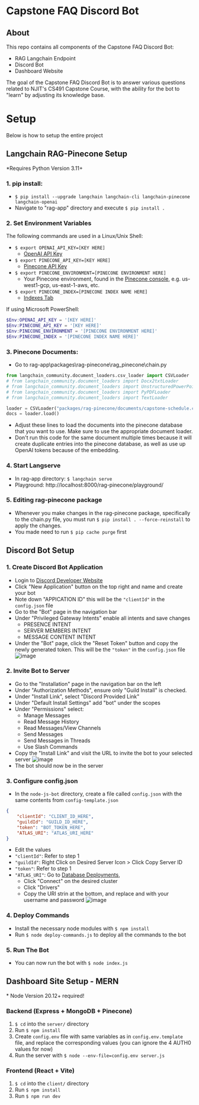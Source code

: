 # Capstone FAQ Discord Bot
## About
This repo contains all components of the Capstone FAQ Discord Bot:
- RAG Langchain Endpoint
- Discord Bot
- Dashboard Website

The goal of the Capstone FAQ Discord Bot is to answer various questions related to NJIT's CS491 Capstone Course, with the ability for the bot to "learn" by adjusting its knowledge base.
# Setup
Below is how to setup the entire project
## Langchain RAG-Pinecone Setup
\*Requires Python Version 3.11+
### 1. pip install:
- `$ pip install --upgrade langchain langchain-cli langchain-pinecone langchain-openai`
- Navigate to "rag-app" directory and execute `$ pip install .`
### 2. Set Environment Variables
The following commands are used in a Linux/Unix Shell:
- `$ export OPENAI_API_KEY=[KEY HERE]`
	- [OpenAI API Key](https://platform.openai.com/api-keys)
- `$ export PINECONE_API_KEY=[KEY HERE]`
	- [Pinecone API Key](https://docs.pinecone.io/guides/getting-started/authentication)
- `$ export PINECONE_ENVIRONMENT=[PINECONE ENVIRONMENT HERE]`
	- Your Pinecone environment, found in the [Pinecone console](https://app.pinecone.io/), e.g. us-west1-gcp, us-east-1-aws, etc.
- `$ export PINECONE_INDEX=[PINECONE INDEX NAME HERE]`
	- [Indexes Tab](https://app.pinecone.io/)

If using Microsoft PowerShell:
```powershell
$Env:OPENAI_API_KEY = '[KEY HERE]'
$Env:PINECONE_API_KEY = '[KEY HERE]'
$Env:PINECONE_ENVIRONMENT = '[PINECONE ENVIRONMENT HERE]'
$Env:PINECONE_INDEX = '[PINECONE INDEX NAME HERE]'
```
### 3. Pinecone Documents:
- Go to rag-app\\packages\\rag-pinecone\\rag_pinecone\\chain.py
```python
from langchain_community.document_loaders.csv_loader import CSVLoader
# from langchain_community.document_loaders import Docx2txtLoader
# from langchain_community.document_loaders import UnstructuredPowerPointLoader
# from langchain_community.document_loaders import PyPDFLoader
# from langchain_community.document_loaders import TextLoader

loader = CSVLoader("packages/rag-pinecone/documents/capstone-schedule.csv")
docs = loader.load()
```
- Adjust these lines to load the documents into the pinecone database that you want to use. Make sure to use the appropriate document loader. 
- Don't run this code for the same document multiple times because it will create duplicate entries into the pinecone database, as well as use up OpenAI tokens because of the embedding.
### 4. Start Langserve
- In rag-app directory: `$ langchain serve`
- Playground: http://localhost:8000/rag-pinecone/playground/
### 5. Editing rag-pinecone package
- Whenever you make changes in the rag-pinecone package, specifically to the chain.py file, you must run `$ pip install . --force-reinstall` to apply the changes.
- You made need to run `$ pip cache purge` first
## Discord Bot Setup
### 1. Create Discord Bot Application
- Login to [Discord Developer Website](https://discord.com/login?redirect_to=%2Fdevelopers%2Fapplications)
- Click "New Application" button on the top right and name and create your bot
- Note down "APPICATION ID" this will be the `"clientId"` in the `config.json` file
- Go to the "Bot" page in the navigation bar
- Under "Privileged Gateway Intents" enable all intents and save changes
    - PRESENCE INTENT
    - SERVER MEMBERS INTENT
    - MESSAGE CONTENT INTENT
- Under the "Bot" page, click the "Reset Token" button and copy the newly generated token. This will be the `"token"` in the `config.json` file
![image](https://github.com/gabrielpnjit/Capstone-FAQ-ChatBot/assets/90277223/4b0393c8-119c-4f10-a4ad-6b2d4f128032)
### 2. Invite Bot to Server
- Go to the "Installation" page in the navigation bar on the left
- Under "Authorization Methods", ensure only "Guild Install" is checked.
- Under "Install Link", select "Discord Provided Link"
- Under "Default Install Settings" add "bot" under the scopes
- Under "Permissions" select:
    - Manage Messages
    - Read Message History
    - Read Messages/View Channels
    - Send Messages
    - Send Messages in Threads
    - Use Slash Commands
- Copy the "Install Link" and visit the URL to invite the bot to your selected server
![image](https://github.com/gabrielpnjit/Capstone-FAQ-ChatBot/assets/90277223/4df5310a-118a-4fbd-b592-a15841349546)
- The bot should now be in the server
### 3. Configure config.json
- In the `node-js-bot` directory, create a file called `config.json` with the same contents from `config-template.json`
```json
{
    "clientId": "CLIENT_ID_HERE",
    "guildId": "GUILD_ID_HERE",
    "token": "BOT_TOKEN_HERE",
    "ATLAS_URI": "ATLAS_URI_HERE"
}
```
- Edit the values
- `"clientId"`: Refer to step 1
- `"guildId"`: Right Click on Desired Server Icon > Click Copy Server ID
- `"token"`: Refer to step 1
- `"ATLAS_URI"`: Go to [Database Deployments](https://cloud.mongodb.com/v2),
  - Click "Connect" on the desired cluster
  - Click "Drivers"
  - Copy the URI strin at the bottom, and replace <username> and <password> with your username and password
![image](https://github.com/gabrielpnjit/Capstone-FAQ-ChatBot/assets/90277223/e6e09cf5-ac6d-4ffa-b732-ab113f6938e4)
### 4. Deploy Commands
- Install the necessary node modules with `$ npm install`
- Run `$ node deploy-commands.js` to deploy all the commands to the bot
### 5. Run The Bot
- You can now run the bot with `$ node index.js`
## Dashboard Site Setup - MERN
\* Node Version 20.12+ required!
### Backend (Express + MongoDB + Pinecone)
1. `$ cd` into the `server/` directory
2. Run `$ npm install`
3. Create `config.env` file with same variables as in `config.env.template` file, and replace the corresponding values (you can ignore the 4 AUTH0 values for now)
4. Run the server with `$ node --env-file=config.env server.js`
### Frontend (React + Vite)
1. `$ cd` into the `client/` directory
2. Run `$ npm install`
3. Run `$ npm run dev`
